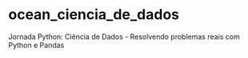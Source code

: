 # ocean_ciencia_de_dados
Jornada Python: Ciência de Dados - Resolvendo problemas reais com Python e Pandas
